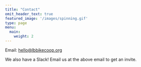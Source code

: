 ```yaml
---
title: "Contact"
omit_header_text: true
featured_image: '/images/spinning.gif'
type: page
menu:
  main:
    weight: 2
---
```

Email: [hello@lbbikecoop.org](mailto:hello@lbbikecoop.org)

We also have a Slack! Email us at the above email to get an invite.
